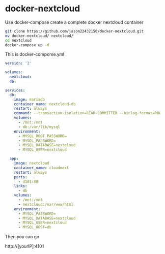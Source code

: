 # docker-nextcloud
Use docker-compose create a complete docker nextcloud container

``` sh
git clone https://github.com/jason22432150/docker-nextcloud.git
mv docker-nextcloud/ nextcloud/
cd nextcloud
docker-compose up -d
```

This is docker-comporse.yml
```yml
version: '2'

volumes:
  nextcloud:
  db:

services:
  db:
    image: mariadb
    container_name: nextcloud-db
    restart: always
    command: --transaction-isolation=READ-COMMITTED --binlog-format=ROW --innodb-file-per-table=1 --skip-innodb-read-only-compressed
    volumes:
      - /mnt:/mnt
      - db:/var/lib/mysql
    environment:
      - MYSQL_ROOT_PASSWORD=
      - MYSQL_PASSWORD=
      - MYSQL_DATABASE=nextcloud
      - MYSQL_USER=nextcloud

  app:
    image: nextcloud
    container_name: cloudnext
    restart: always
    ports:
      - 4101:80
    links:
      - db
    volumes:
      - /mnt:/mnt
      - nextcloud:/var/www/html
    environment:
      - MYSQL_PASSWORD=
      - MYSQL_DATABASE=nextcloud
      - MYSQL_USER=nextcloud
      - MYSQL_HOST=db
```

Then you can go 

http://[yourIP]:4101
